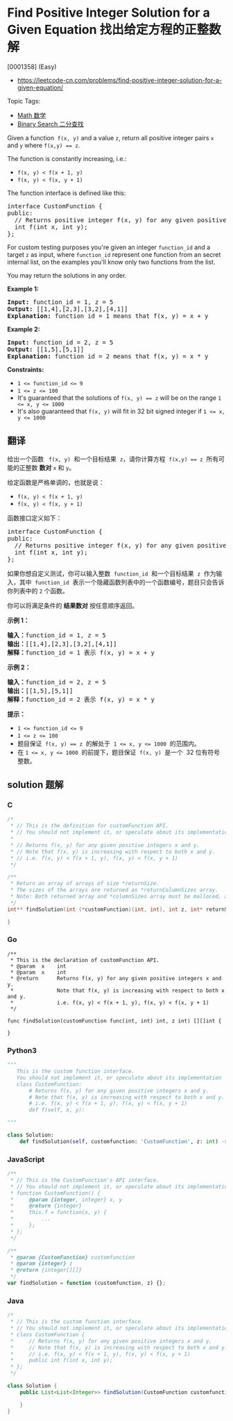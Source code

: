 # Find Positive Integer Solution for a Given Equation 找出给定方程的正整数解

[0001358] (Easy)

- https://leetcode-cn.com/problems/find-positive-integer-solution-for-a-given-equation/

Topic Tags:

- [Math 数学](https://leetcode-cn.com/tag/math/)
- [Binary Search 二分查找](https://leetcode-cn.com/tag/binary-search/)

Given a function  `f(x, y)` and a value `z`, return all positive integer pairs `x` and `y` where `f(x,y) == z`.

The function is constantly increasing, i.e.:

- `f(x, y) < f(x + 1, y)`
- `f(x, y) < f(x, y + 1)`

The function interface is defined like this:

<pre>interface CustomFunction {
public:
&nbsp; // Returns positive integer f(x, y) for any given positive integer x and y.
&nbsp; int f(int x, int y);
};
</pre>

For custom testing purposes you're given an integer `function_id` and a target `z` as input, where `function_id` represent one function from an secret internal list, on the examples you'll know only two functions from the list.

You may return the solutions in any order.

**Example 1:**

<pre><strong>Input:</strong> function_id = 1, z = 5
<strong>Output:</strong> [[1,4],[2,3],[3,2],[4,1]]
<strong>Explanation:</strong>&nbsp;function_id = 1 means that f(x, y) = x + y</pre>

**Example 2:**

<pre><strong>Input:</strong> function_id = 2, z = 5
<strong>Output:</strong> [[1,5],[5,1]]
<strong>Explanation:</strong>&nbsp;function_id = 2 means that f(x, y) = x * y
</pre>

**Constraints:**

- `1 <= function_id <= 9`
- `1 <= z <= 100`
- It's guaranteed that the solutions of `f(x, y) == z` will be on the range `1 <= x, y <= 1000`
- It's also guaranteed that `f(x, y)` will fit in 32 bit signed integer if `1 <= x, y <= 1000`

## 翻译

给出一个函数   `f(x, y)`  和一个目标结果  `z`，请你计算方程  `f(x,y) == z`  所有可能的正整数 **数对** `x` 和 `y`。

给定函数是严格单调的，也就是说：

- `f(x, y) < f(x + 1, y)`
- `f(x, y) < f(x, y + 1)`

函数接口定义如下：

<pre>interface CustomFunction {
public:
&nbsp; // Returns positive integer f(x, y) for any given positive integer x and y.
&nbsp; int f(int x, int y);
};
</pre>

如果你想自定义测试，你可以输入整数  `function_id`  和一个目标结果  `z`  作为输入，其中  `function_id`  表示一个隐藏函数列表中的一个函数编号，题目只会告诉你列表中的 `2` 个函数。

你可以将满足条件的 **结果数对** 按任意顺序返回。

**示例 1：**

<pre><strong>输入：</strong>function_id = 1, z = 5
<strong>输出：</strong>[[1,4],[2,3],[3,2],[4,1]]
<strong>解释：</strong>function_id = 1 表示 f(x, y) = x + y</pre>

**示例 2：**

<pre><strong>输入：</strong>function_id = 2, z = 5
<strong>输出：</strong>[[1,5],[5,1]]
<strong>解释：</strong>function_id = 2 表示 f(x, y) = x * y
</pre>

**提示：**

- `1 <= function_id <= 9`
- `1 <= z <= 100`
- 题目保证  `f(x, y) == z`  的解处于  `1 <= x, y <= 1000`  的范围内。
- 在 `1 <= x, y <= 1000`  的前提下，题目保证  `f(x, y)`  是一个  32 位有符号整数。

## solution 题解

### C

```c
/*
 * // This is the definition for customFunction API.
 * // You should not implement it, or speculate about its implementation
 *
 * // Returns f(x, y) for any given positive integers x and y.
 * // Note that f(x, y) is increasing with respect to both x and y.
 * // i.e. f(x, y) < f(x + 1, y), f(x, y) < f(x, y + 1)
 */

/**
 * Return an array of arrays of size *returnSize.
 * The sizes of the arrays are returned as *returnColumnSizes array.
 * Note: Both returned array and *columnSizes array must be malloced, assume caller calls free().
 */
int** findSolution(int (*customFunction)(int, int), int z, int* returnSize, int** returnColumnSizes) {

}
```

### Go

```golang
/**
 * This is the declaration of customFunction API.
 * @param  x    int
 * @param  x    int
 * @return 	    Returns f(x, y) for any given positive integers x and y.
 *			    Note that f(x, y) is increasing with respect to both x and y.
 *              i.e. f(x, y) < f(x + 1, y), f(x, y) < f(x, y + 1)
 */

func findSolution(customFunction func(int, int) int, z int) [][]int {

}
```

### Python3

```python
"""
   This is the custom function interface.
   You should not implement it, or speculate about its implementation
   class CustomFunction:
       # Returns f(x, y) for any given positive integers x and y.
       # Note that f(x, y) is increasing with respect to both x and y.
       # i.e. f(x, y) < f(x + 1, y), f(x, y) < f(x, y + 1)
       def f(self, x, y):

"""

class Solution:
    def findSolution(self, customfunction: 'CustomFunction', z: int) -> List[List[int]]:

```

### JavaScript

```javascript
/**
 * // This is the CustomFunction's API interface.
 * // You should not implement it, or speculate about its implementation
 * function CustomFunction() {
 *     @param {integer, integer} x, y
 *     @return {integer}
 *     this.f = function(x, y) {
 *         ...
 *     };
 * };
 */

/**
 * @param {CustomFunction} customfunction
 * @param {integer} z
 * @return {integer[][]}
 */
var findSolution = function (customfunction, z) {};
```

### Java

```java
/*
 * // This is the custom function interface.
 * // You should not implement it, or speculate about its implementation
 * class CustomFunction {
 *     // Returns f(x, y) for any given positive integers x and y.
 *     // Note that f(x, y) is increasing with respect to both x and y.
 *     // i.e. f(x, y) < f(x + 1, y), f(x, y) < f(x, y + 1)
 *     public int f(int x, int y);
 * };
 */

class Solution {
    public List<List<Integer>> findSolution(CustomFunction customfunction, int z) {

    }
}
```
